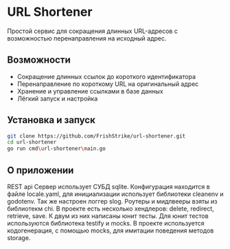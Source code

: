 # URL Shortener

Простой сервис для сокращения длинных URL-адресов с возможностью перенаправления на исходный адрес.  

## Возможности
- Сокращение длинных ссылок до короткого идентификатора  
- Перенаправление по короткому URL на оригинальный адрес  
- Хранение и управление ссылками в базе данных
- Лёгкий запуск и настройка  

## Установка и запуск
```bash
git clone https://github.com/FrishStrike/url-shortener.git
cd url-shortener
go run cmd\url-shortener\main.go
```

## О приложении
REST api Сервер использует СУБД sqlite. Конфигурация находится в файле locale.yaml, для инициализации использует библиотеки cleanenv и godotenv. Так же настроен логгер slog. Роутеры и мидлвееры взяты из библиотекм chi. В проекте есть несколько хендлеров: delete, redirect, retrieve, save. К двум из них написаны юнит тесты. Для юнит тестов используются библиотека testify и mocks. В проекте используется кодогенерация, с помощью mocks, для имитации поведения методов storage.
